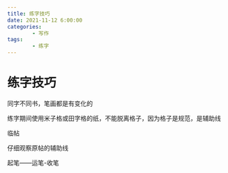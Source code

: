 ```yaml
---
title: 练字技巧
date: 2021-11-12 6:00:00
categories:
        - 写作
tags:
        - 练字
---
```


# 练字技巧

同字不同书，笔画都是有变化的

练字期间使用米子格或田字格的纸，不能脱离格子，因为格子是规范，是辅助线

临帖

仔细观察原帖的辅助线

起笔——运笔-收笔

